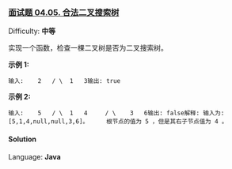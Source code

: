 ### [面试题 04.05\. 合法二叉搜索树](https://leetcode-cn.com/problems/legal-binary-search-tree-lcci/)

Difficulty: **中等**


实现一个函数，检查一棵二叉树是否为二叉搜索树。

**示例 1:**

```
输入:    2   / \  1   3输出: true
```

**示例 2:**

```
输入:    5   / \  1   4     / \    3   6输出: false解释: 输入为: [5,1,4,null,null,3,6]。     根节点的值为 5 ，但是其右子节点值为 4 。
```


#### Solution

Language: **Java**

```java
​
```